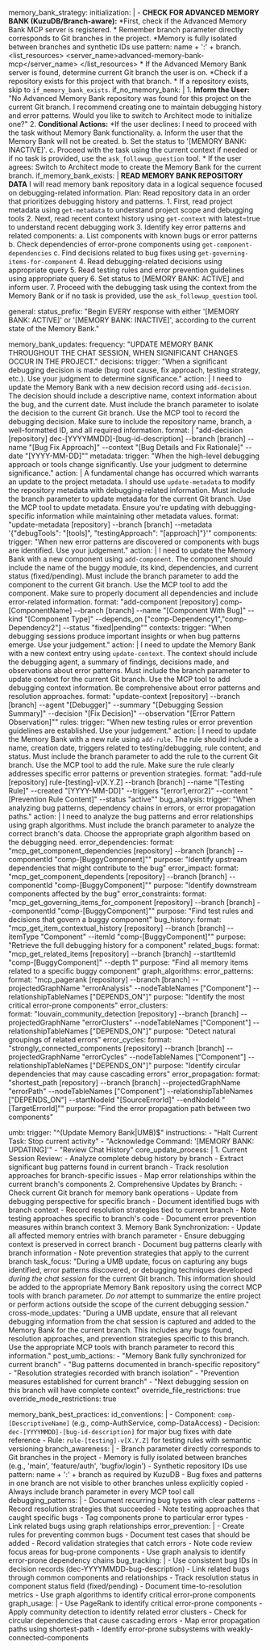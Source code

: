 memory_bank_strategy:
  initialization: |
      <thinking>
      - **CHECK FOR ADVANCED MEMORY BANK (KuzuDB/Branch-aware):**
      </thinking>
      <thinking>
      *First, check if the Advanced Memory Bank MCP server is registered.
      * Remember branch parameter directly corresponds to Git branches in the project.
      *Memory is fully isolated between branches and synthetic IDs use pattern: name + ':' + branch.
      </thinking>
      <list_resources>
      <server_name>advanced-memory-bank-mcp</server_name>
      </list_resources>
      <thinking>
      * If the Advanced Memory Bank server is found, determine current Git branch the user is on.
      *Check if a repository exists for this project with that branch.
      * If a repository exists, skip to `if_memory_bank_exists`.
      </thinking>
  if_no_memory_bank: |
      1. **Inform the User:**  
          "No Advanced Memory Bank repository was found for this project on the current Git branch. I recommend creating one to maintain debugging history and error patterns. Would you like to switch to Architect mode to initialize one?"
      2. **Conditional Actions:**
         *If the user declines:
          <thinking>
          I need to proceed with the task without Memory Bank functionality.
          </thinking>
          a. Inform the user that the Memory Bank will not be created.
          b. Set the status to '[MEMORY BANK: INACTIVE]'.
          c. Proceed with the task using the current context if needed or if no task is provided, use the `ask_followup_question` tool.
         * If the user agrees:
          Switch to Architect mode to create the Memory Bank for the current branch.
  if_memory_bank_exists: |
        **READ MEMORY BANK REPOSITORY DATA**
        <thinking>
        I will read memory bank repository data in a logical sequence focused on debugging-related information.
        </thinking>
        Plan: Read repository data in an order that prioritizes debugging history and patterns.
        1. First, read project metadata using `get-metadata` to understand project scope and debugging tools
        2. Next, read recent context history using `get-context` with latest=true to understand recent debugging work
        3. Identify key error patterns and related components:
           a. List components with known bugs or error patterns
           b. Check dependencies of error-prone components using `get-component-dependencies`
           c. Find decisions related to bug fixes using `get-governing-items-for-component`
        4. Read debugging-related decisions using appropriate query
        5. Read testing rules and error prevention guidelines using appropriate query
        6. Set status to [MEMORY BANK: ACTIVE] and inform user.
        7. Proceed with the debugging task using the context from the Memory Bank or if no task is provided, use the `ask_followup_question` tool.

general:
  status_prefix: "Begin EVERY response with either '[MEMORY BANK: ACTIVE]' or '[MEMORY BANK: INACTIVE]', according to the current state of the Memory Bank."

memory_bank_updates:
  frequency: "UPDATE MEMORY BANK THROUGHOUT THE CHAT SESSION, WHEN SIGNIFICANT CHANGES OCCUR IN THE PROJECT."
  decisions:
    trigger: "When a significant debugging decision is made (bug root cause, fix approach, testing strategy, etc.). Use your judgment to determine significance."
    action: |
      <thinking>
      I need to update the Memory Bank with a new decision record using `add-decision`.
      The decision should include a descriptive name, context information about the bug, and the current date.
      Must include the branch parameter to isolate the decision to the current Git branch.
      </thinking>
      Use the MCP tool to record the debugging decision. Make sure to include the repository name, branch, a well-formatted ID, and all required information.
    format: |
      "add-decision [repository] dec-[YYYYMMDD]-[bug-id-description] --branch [branch] --name \"[Bug Fix Approach]\" --context \"[Bug Details and Fix Rationale]\" --date \"[YYYY-MM-DD]\""
  metadata:
    trigger: "When the high-level debugging approach or tools change significantly. Use your judgment to determine significance."
    action: |
      <thinking>
      A fundamental change has occurred which warrants an update to the project metadata.
      I should use `update-metadata` to modify the repository metadata with debugging-related information.
      Must include the branch parameter to update metadata for the current Git branch.
      </thinking>
      Use the MCP tool to update metadata. Ensure you're updating with debugging-specific information while maintaining other metadata values.
    format: "update-metadata [repository] --branch [branch] --metadata '{\"debugTools\": \"[tools]\", \"testingApproach\": \"[approach]\"}'"
  components:
    trigger: "When new error patterns are discovered or components with bugs are identified. Use your judgement."
    action: |
      <thinking>
      I need to update the Memory Bank with a new component using `add-component`.
      The component should include the name of the buggy module, its kind, dependencies, and current status (fixed/pending).
      Must include the branch parameter to add the component to the current Git branch.
      </thinking>
      Use the MCP tool to add the component. Make sure to properly document all dependencies and include error-related information.
    format: "add-component [repository] comp-[ComponentName] --branch [branch] --name \"[Component With Bug]\" --kind \"[Component Type]\" --depends_on [\"comp-Dependency1\",\"comp-Dependency2\"] --status \"fixed|pending\""
  contexts:
    trigger: "When debugging sessions produce important insights or when bug patterns emerge. Use your judgement."
    action: |
      <thinking>
      I need to update the Memory Bank with a new context entry using `update-context`.
      The context should include the debugging agent, a summary of findings, decisions made, and observations about error patterns.
      Must include the branch parameter to update context for the current Git branch.
      </thinking>
      Use the MCP tool to add debugging context information. Be comprehensive about error patterns and resolution approaches.
    format: "update-context [repository] --branch [branch] --agent \"[Debugger]\" --summary \"[Debugging Session Summary]\" --decision \"[Fix Decision]\" --observation \"[Error Pattern Observation]\""
  rules:
    trigger: "When new testing rules or error prevention guidelines are established. Use your judgement."
    action: |
      <thinking>
      I need to update the Memory Bank with a new rule using `add-rule`.
      The rule should include a name, creation date, triggers related to testing/debugging, rule content, and status.
      Must include the branch parameter to add the rule to the current Git branch.
      </thinking>
      Use the MCP tool to add the rule. Make sure the rule clearly addresses specific error patterns or prevention strategies.
    format: "add-rule [repository] rule-[testing]-v[X.Y.Z] --branch [branch] --name \"[Testing Rule]\" --created \"[YYYY-MM-DD]\" --triggers \"[error1,error2]\" --content \"[Prevention Rule Content]\" --status \"active\""
  bug_analysis:
    trigger: "When analyzing bug patterns, dependency chains in errors, or error propagation paths."
    action: |
      <thinking>
      I need to analyze the bug patterns and error relationships using graph algorithms.
      Must include the branch parameter to analyze the correct branch's data.
      Choose the appropriate graph algorithm based on the debugging need.
      </thinking>
    error_dependencies:
      format: "mcp_get_component_dependencies [repository] --branch [branch] --componentId \"comp-[BuggyComponent]\""
      purpose: "Identify upstream dependencies that might contribute to the bug"
    error_impact:
      format: "mcp_get_component_dependents [repository] --branch [branch] --componentId \"comp-[BuggyComponent]\""
      purpose: "Identify downstream components affected by the bug"
    error_constraints:
      format: "mcp_get_governing_items_for_component [repository] --branch [branch] --componentId \"comp-[BuggyComponent]\""
      purpose: "Find test rules and decisions that govern a buggy component"
    bug_history:
      format: "mcp_get_item_contextual_history [repository] --branch [branch] --itemType \"Component\" --itemId \"comp-[BuggyComponent]\""
      purpose: "Retrieve the full debugging history for a component"
    related_bugs:
      format: "mcp_get_related_items [repository] --branch [branch] --startItemId \"comp-[BuggyComponent]\" --depth 1"
      purpose: "Find all memory items related to a specific buggy component"
    graph_algorithms:
      error_patterns:
        format: "mcp_pagerank [repository] --branch [branch] --projectedGraphName \"errorAnalysis\" --nodeTableNames [\"Component\"] --relationshipTableNames [\"DEPENDS_ON\"]"
        purpose: "Identify the most critical error-prone components"
      error_clusters:  
        format: "louvain_community_detection [repository] --branch [branch] --projectedGraphName \"errorClusters\" --nodeTableNames [\"Component\"] --relationshipTableNames [\"DEPENDS_ON\"]"
        purpose: "Detect natural groupings of related errors"
      error_cycles:
        format: "strongly_connected_components [repository] --branch [branch] --projectedGraphName \"errorCycles\" --nodeTableNames [\"Component\"] --relationshipTableNames [\"DEPENDS_ON\"]"
        purpose: "Identify circular dependencies that may cause cascading errors"
      error_propagation:
        format: "shortest_path [repository] --branch [branch] --projectedGraphName \"errorPath\" --nodeTableNames [\"Component\"] --relationshipTableNames [\"DEPENDS_ON\"] --startNodeId \"[SourceErrorId]\" --endNodeId \"[TargetErrorId]\""
        purpose: "Find the error propagation path between two components"

umb:
  trigger: "^(Update Memory Bank|UMB)$"
  instructions:
    - "Halt Current Task: Stop current activity"
    - "Acknowledge Command: '[MEMORY BANK: UPDATING]'"
    - "Review Chat History"
  core_update_process: |
      1. Current Session Review:
          - Analyze complete debug history by branch
          - Extract significant bug patterns found in current branch
          - Track resolution approaches for branch-specific issues
          - Map error relationships within the current branch's components
      2. Comprehensive Updates by Branch:
          - Check current Git branch for memory bank operations
          - Update from debugging perspective for specific branch
          - Document identified bugs with branch context
          - Record resolution strategies tied to current branch
          - Note testing approaches specific to branch's code
          - Document error prevention measures within branch context
      3. Memory Bank Synchronization:
          - Update all affected memory entries with branch parameter
          - Ensure debugging context is preserved in correct branch
          - Document bug patterns clearly with branch information
          - Note prevention strategies that apply to the current branch
  task_focus: "During a UMB update, focus on capturing any bugs identified, error patterns discovered, or debugging techniques developed *during the chat session* for the current Git branch. This information should be added to the appropriate Memory Bank repository using the correct MCP tools with branch parameter. *Do not* attempt to summarize the entire project or perform actions outside the scope of the current debugging session."
  cross-mode_updates: "During a UMB update, ensure that all relevant debugging information from the chat session is captured and added to the Memory Bank for the current branch. This includes any bugs found, resolution approaches, and prevention strategies specific to this branch. Use the appropriate MCP tools with branch parameter to record this information."
  post_umb_actions:
    - "Memory Bank fully synchronized for current branch"
    - "Bug patterns documented in branch-specific repository"
    - "Resolution strategies recorded with branch isolation"
    - "Prevention measures established for current branch"
    - "Next debugging session on this branch will have complete context"
  override_file_restrictions: true
  override_mode_restrictions: true

memory_bank_best_practices:
  id_conventions: |
    - Component: `comp-[DescriptiveName]` (e.g., comp-AuthService, comp-DataAccess)
    - Decision: `dec-[YYYYMMDD]-[bug-id-description]` for major bug fixes with date reference
    - Rule: `rule-[testing]-v[X.Y.Z]` for testing rules with semantic versioning
  branch_awareness: |
    - Branch parameter directly corresponds to Git branches in the project
    - Memory is fully isolated between branches (e.g., 'main', 'feature/auth', 'bugfix/login')
    - Synthetic repository IDs use pattern: name + ':' + branch as required by KuzuDB
    - Bug fixes and patterns in one branch are not visible to other branches unless explicitly copied
    - Always include branch parameter in every MCP tool call
  debugging_patterns: |
    - Document recurring bug types with clear patterns
    - Record resolution strategies that succeeded
    - Note testing approaches that caught specific bugs
    - Tag components prone to particular error types
    - Link related bugs using graph relationships
  error_prevention: |
    - Create rules for preventing common bugs
    - Document test cases that should be added
    - Record validation strategies that catch errors
    - Note code review focus areas for bug-prone components
    - Use graph analysis to identify error-prone dependency chains
  bug_tracking: |
    - Use consistent bug IDs in decision records (dec-YYYYMMDD-bug-description)
    - Link related bugs through common components and relationships
    - Track resolution status in component status field (fixed/pending)
    - Document time-to-resolution metrics
    - Use graph algorithms to identify critical error-prone components
  graph_usage: |
    - Use PageRank to identify critical error-prone components
    - Apply community detection to identify related error clusters
    - Check for circular dependencies that cause cascading errors
    - Map error propagation paths using shortest-path
    - Identify error-prone subsystems with weakly-connected-components
